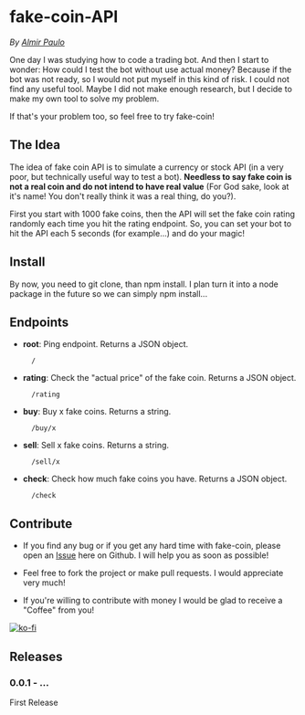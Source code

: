 # fake-coin-API
 *By [Almir Paulo](https://almirpaulo.github.io/)*
 
 One day I was studying how to code a trading bot. And then I start to wonder: How could I test the bot without use actual money? Because if the bot was not ready, so I would not put myself in this kind of risk. I could not find any useful tool. Maybe I did not make enough research, but I decide to make my own tool to solve my problem. 
 
 If that's your problem too, so feel free to try fake-coin!

## The Idea
The idea of fake coin API is to simulate a currency or stock API (in a very poor, but technically useful way to test a bot). **Needless to say fake coin is not a real coin and do not intend to have real value** (For God sake, look at it's name! You don't really think it was a real thing, do you?).

First you start with 1000 fake coins, then the API will set the fake coin rating randomly each time you hit the rating endpoint. So, you can set your bot to hit the API each 5 seconds (for example...) and do your magic! 

## Install

By now, you need to git clone, than npm install. 
I plan turn it into a node package in the future so we can simply npm install...

## Endpoints

- **root**: Ping endpoint. Returns a JSON object.
        
        /
- **rating**: Check the "actual price" of the fake coin. Returns a JSON object.

        /rating
- **buy**: Buy x fake coins. Returns a string.

        /buy/x
- **sell**: Sell x fake coins. Returns a string.

        
        /sell/x

- **check**: Check how much fake coins you have. Returns a JSON object.
    
        /check


## Contribute
- If you find any bug or if you get any hard time with fake-coin, please open an [Issue](https://github.com/AlmirPaulo/fake-coin-API/issues) here on Github. I will help you as soon as possible!

- Feel free to fork the project or make pull requests. I would appreciate very much!

- If you're willing to contribute with money I would be glad to receive a "Coffee" from you!

[![ko-fi](https://ko-fi.com/img/githubbutton_sm.svg)](https://ko-fi.com/C0C26878E)

## Releases

### 0.0.1 - ...
First Release
